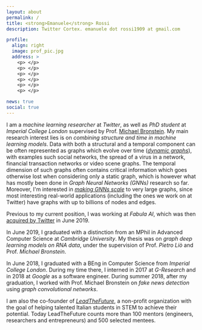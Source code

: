 ```yaml
---
layout: about
permalink: /
title: <strong>Emanuele</strong> Rossi
description: Twitter Cortex. emanuele dot rossi1909 at gmail.com

profile:
  align: right
  image: prof_pic.jpg
  address: >
    <p> </p>
    <p> </p>
    <p> </p>
    <p> </p>
    <p> </p>
    <p> </p>

news: true
social: true
---
```


I am a *machine learning researcher* at *Twitter*, as well as *PhD student* at *Imperial College London* supervised by Prof. [Michael Bronstein](https://scholar.google.com/citations?user=UU3N6-UAAAAJ&hl=en). My main research interest lies is on *combining structure and time in machine learning models*. Data with both a structural and a temporal component can be often represented as graphs which evolve over time ([*dynamic graphs*](https://arxiv.org/abs/2006.10637)), with examples such social networks, the spread of a virus in a network, financial transaction networks or video scene graphs. The temporal dimension of such graphs often contains critical information which goes otherwise lost when considering only a static graph, which is however what has mostly been done in *Graph Neural Networks (GNNs)* research so far. Moreover, I'm interested in [*making GNNs scale*](https://arxiv.org/abs/2004.11198) to very large graphs, since most interesting real-world applications (including the ones we work on at Twitter) have graphs with up to billions of nodes and edges. 

Previous to my current position, I was working at *Fabula AI*, which was then [acquired by Twitter](https://techcrunch.com/2019/06/03/twitter-bags-deep-learning-talent-behind-london-startup-fabula-ai/) in June 2019.

In June 2019, I graduated with a distinction from an MPhil in Advanced Computer Science at *Cambridge University*. My thesis was on *graph deep learning models on RNA data*, under the supervision of Prof. *Pietro Liò* and Prof. *Michael Bronstein*. 

In June 2018, I graduated with a BEng in Computer Science from *Imperial College London*. During my time there, I interned in 2017 at *G-Research* and in 2018 at *Google* as a software engineer. During summer 2018, after my graduation, I worked with Prof. Michael Bronstein on *fake news detection* using *graph convolutional networks*.

I am also the co-founder of [*LeadTheFuture*](https://leadthefuture.tech/), a non-profit organization with the goal of helping talented Italian students in STEM to achieve their potential. Today LeadTheFuture counts more than 100 mentors (engineers, researchers and entrepreneurs) and 500 selected mentees.